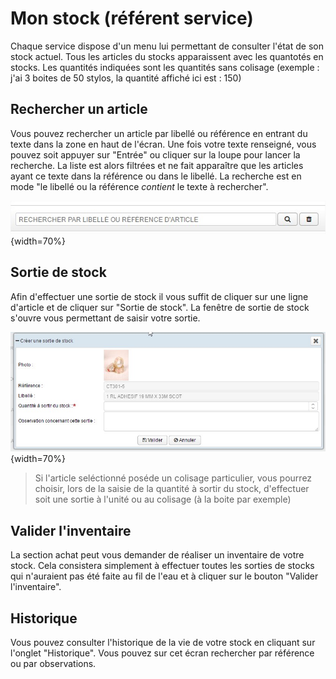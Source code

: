 # Mon stock (référent service)

Chaque service dispose d'un menu lui permettant de consulter l'état de son stock actuel.
Tous les articles du stocks apparaissent avec les quantotés en stocks. Les quantités indiquées sont les quantités sans colisage (exemple : j'ai 3 boites de 50 stylos, la quantité affiché ici est : 150)

## Rechercher un article

Vous pouvez rechercher un article par libellé ou référence en entrant du texte dans la zone en haut de l'écran. Une fois votre texte renseigné, vous pouvez soit appuyer sur "Entrée" ou cliquer sur la loupe pour lancer la recherche. La liste est alors filtrées et ne fait apparaître que les articles ayant ce texte dans la référence ou dans le libellé. La recherche est en mode "le libellé ou la référence *contient* le texte à rechercher".

![Recherche catalogue](images/chap_04/recherche_catalogue.jpg "Recherche catalogue"){width=70%}

## Sortie de stock

Afin d'effectuer une sortie de stock il vous suffit de cliquer sur une ligne d'article et de cliquer sur "Sortie de stock". La fenêtre de sortie de stock s'ouvre vous permettant de saisir votre sortie.

![Sortie de stock](images/chap_06/sortie_stock.jpg "Sortie de stock"){width=70%}

> Si l'article seléctionné poséde un colisage particulier, vous pourrez choisir, lors de la saisie de la quantité à sortir du stock, d'effectuer soit une sortie à l'unité ou au colisage (à la boite par exemple)

## Valider l'inventaire

La section achat peut vous demander de réaliser un inventaire de votre stock. Cela consistera simplement à effectuer toutes les sorties de stocks qui n'auraient pas été faite au fil de l'eau et à cliquer sur le bouton "Valider l'inventaire".

## Historique

Vous pouvez consulter l'historique de la vie de votre stock en cliquant sur l'onglet "Historique". Vous pouvez sur cet écran rechercher par référence ou par observations.
